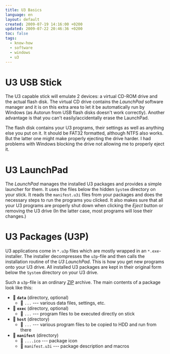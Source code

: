 ```yaml
---
title: U3 Basics
language: en
layout: default
created: 2009-07-19 14:16:00 +0200
updated: 2009-07-22 20:46:36 +0200
toc: false
tags:
  - know-how
  - software
  - windows
  - u3
---
```

U3 USB Stick
============

The U3 capable stick will emulate 2 devices: a virtual CD-ROM drive and the actual flash disk. The virtual CD drive
contains the *LaunchPad* software manager and it is on this extra area to let it be automatically run by Windows (as
Autorun from USB flash disks doesn't work correctly). Another advantage is that you can't easily/accidentally erase the
LaunchPad.

The flash disk contains your U3 programs, their settings as well as anything else you put on it. It should be FAT32
formatted, although NTFS also works. But the latter one might make properly ejecting the drive harder. I had problems
with Windows blocking the drive not allowing me to properly eject it.


U3 LaunchPad
============

The *LaunchPad* manages the installed U3 packages and provides a simple launcher for them. It uses the files below the
hidden `System` directory on your stick. It reads the `manifest.u3i` files from your packages and does the necessary
steps to run the programs you clicked. It also makes sure that all your U3 programs are properly shut down when
clicking the *Eject* button or removing the U3 drive (In the latter case, most programs will lose their changes.)


U3 Packages (U3P)
=================

U3 applications come in `*.u3p` files which are mostly wrapped in an `*.exe`-installer. The installer decompresses the
`u3p`-file and then calls the installation routine of the *U3 LaunchPad*. This is how you get new programs onto your U3
drive. All installed U3 packages are kept in their original form below the `System` directory on your U3 drive.

Such a `u3p`-file is an ordinary [ZIP](http://en.wikipedia.org/wiki/ZIP_(file_format)) archive. The main contents of
a package look like this:

* 📂 **`data`** (directory, optional)
    * 📄 `...` --- various data files, settings, etc.
* 📂 **`exec`** (directory, optional)
    * 📄 `...` --- program files to be executed directly on stick
* 📂 **`host`** (directory)
    * 📄 `...` --- various program files to be copied to HDD and run from there
* 📂 **`manifest`** (directory)
    * 📄 `....ico` --- package icon
    * 📄 `manifest.u3i` --- package description and macros
